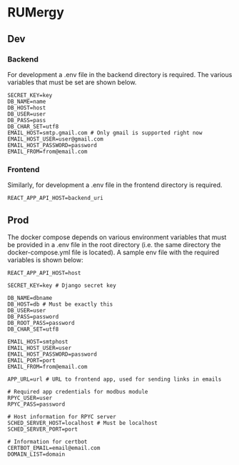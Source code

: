 # RUMergy

## Dev

### Backend

For development a .env file in the backend directory is required. The various variables that must be set are shown below.

```
SECRET_KEY=key
DB_NAME=name
DB_HOST=host
DB_USER=user
DB_PASS=pass
DB_CHAR_SET=utf8
EMAIL_HOST=smtp.gmail.com # Only gmail is supported right now
EMAIL_HOST_USER=user@gmail.com
EMAIL_HOST_PASSWORD=password
EMAIL_FROM=from@email.com
```

### Frontend

Similarly, for development a .env file in the frontend directory is required.

```
REACT_APP_API_HOST=backend_uri
```

## Prod

The docker compose depends on various environment variables that must be provided in a .env file in the root directory (i.e. the same directory the docker-compose.yml file is located). A sample env file with the required variables is shown below:

```
REACT_APP_API_HOST=host

SECRET_KEY=key # Django secret key

DB_NAME=dbname
DB_HOST=db # Must be exactly this
DB_USER=user
DB_PASS=password
DB_ROOT_PASS=password
DB_CHAR_SET=utf8

EMAIL_HOST=smtphost
EMAIL_HOST_USER=user
EMAIL_HOST_PASSWORD=password
EMAIL_PORT=port
EMAIL_FROM=from@email.com

APP_URL=url # URL to frontend app, used for sending links in emails

# Required app credentials for modbus module
RPYC_USER=user
RPYC_PASS=password

# Host information for RPYC server
SCHED_SERVER_HOST=localhost # Must be localhost
SCHED_SERVER_PORT=port

# Information for certbot
CERTBOT_EMAIL=email@email.com
DOMAIN_LIST=domain
```
